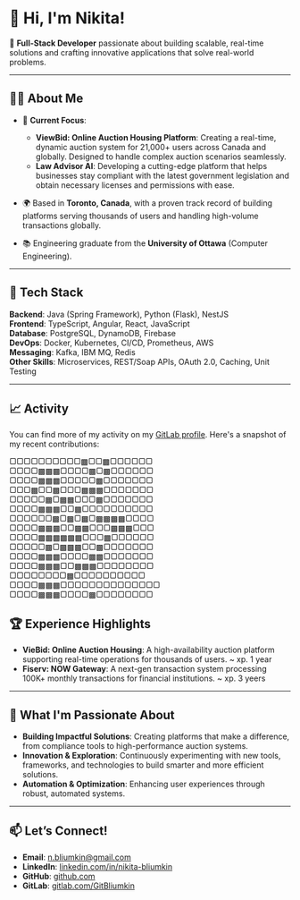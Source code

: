 # 👋 Hi, I'm Nikita!

🚀 **Full-Stack Developer** passionate about building scalable, real-time solutions and crafting innovative applications that solve real-world problems.

---

## 👨‍💻 **About Me**

- 🌟 **Current Focus**:
  - **ViewBid: Online Auction Housing Platform**: Creating a real-time, dynamic auction system for 21,000+ users across Canada and globally. Designed to handle complex auction scenarios seamlessly.
  - **Law Advisor AI**: Developing a cutting-edge platform that helps businesses stay compliant with the latest government legislation and obtain necessary licenses and permissions with ease.

- 🌍 Based in **Toronto, Canada**, with a proven track record of building platforms serving thousands of users and handling high-volume transactions globally.
- 📚 Engineering graduate from the **University of Ottawa** (Computer Engineering).

---

## 🔧 **Tech Stack**
**Backend**: Java (Spring Framework), Python (Flask), NestJS  
**Frontend**: TypeScript, Angular, React, JavaScript  
**Database**: PostgreSQL, DynamoDB, Firebase  
**DevOps**: Docker, Kubernetes, CI/CD, Prometheus, AWS  
**Messaging**: Kafka, IBM MQ, Redis  
**Other Skills**: Microservices, REST/Soap APIs, OAuth 2.0, Caching, Unit Testing  

---
## 📈 **Activity**
You can find more of my activity on my [GitLab profile](https://gitlab.com/GitBliumkin). Here's a snapshot of my recent contributions:

▢▢▢▢▢▢▢▢▢▢▩▢▢▩▢▢▢▢▢▢ ▢▢▢▢▩▩▩▢▢▢▢▩▢▩▢▢▢▢▢▢ ▢▢▢▢▩▩▩▢▢▢▢▢▩▢▢▢▢▢▢▢ 
▢▢▢▩▢▢▩▢▢▢▩▩▩▢▢▢▢▢▢▢ ▢▢▢▢▢▩▢▩▩▢▢▢▩▢▢▢▢▢▢▢ ▢▢▢▢▩▩▩▢▢▩▢▢▢▢▢▢▢▢▢▢ 
▢▢▢▢▢▢▩▢▩▢▩▢▩▩▩▩▢▢▢▢ ▢▢▢▢▩▩▩▢▢▩▩▢▢▢▩▩▩▢▢▢ ▢▢▢▢▩▩▩▩▩▩▢▢▢▩▢▢▢▢▢▢ 
▢▢▢▢▢▩▢▩▩▩▢▢▩▢▢▢▢▢▢▢ ▢▢▢▢▩▩▩▢▢▢▢▩▩▢▢▢▢▢▢▢ ▢▢▢▢▩▩▩▢▢▩▩▩▢▢▢▢▢▢▢▢ 
▢▢▢▢▢▢▢▢▩▢▢▢▢▢▢▢▢▢▢ ▢▢▢▢▩▩▩▢▢▢▢▢▢▢▢▢▢▢▢▢▢ ▢▢▢▢▩▩▩▢▢▢▢▩▢▢▢▢▢▢▢▢ 

## 🏆 **Experience Highlights**
- **VieBid: Online Auction Housing**: A high-availability auction platform supporting real-time operations for thousands of users.  ~ xp. 1 year
- **Fiserv: NOW Gateway**: A next-gen transaction system processing 100K+ monthly transactions for financial institutions.  ~ xp. 3 yeers

---

## 🌟 **What I'm Passionate About**
- **Building Impactful Solutions**: Creating platforms that make a difference, from compliance tools to high-performance auction systems.  
- **Innovation  & Exploration**: Continuously experimenting with new tools, frameworks, and technologies to build smarter and more efficient solutions.
- **Automation & Optimization**: Enhancing user experiences through robust, automated systems.  

---

## 📫 **Let’s Connect!**
- **Email**: [n.bliumkin@gmail.com](mailto:n.bliumkin@gmail.com)  
- **LinkedIn**: [linkedin.com/in/nikita-bliumkin](#)  
- **GitHub**: [github.com](#)  
- **GitLab**: [gitlab.com/GitBliumkin](https://gitlab.com/GitBliumkin)
